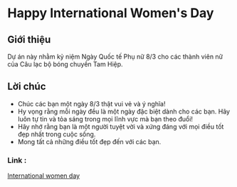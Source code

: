 # Happy International Women's Day

## Giới thiệu
Dự án này nhằm kỷ niệm Ngày Quốc tế Phụ nữ 8/3 cho các thành viên nữ của Câu lạc bộ bóng chuyền Tam Hiệp.

## Lời chúc
- Chúc các bạn một ngày 8/3 thật vui vẻ và ý nghĩa!
- Hy vọng rằng mỗi ngày đều là một ngày đặc biệt dành cho các bạn. Hãy luôn tự tin và tỏa sáng trong mọi lĩnh vực mà bạn theo đuổi!
- Hãy nhớ rằng bạn là một người tuyệt vời và xứng đáng với mọi điều tốt đẹp nhất trong cuộc sống.
- Mong tất cả những điều tốt đẹp đến với các bạn.

### Link : 
[International women day ](https://tamxinchao.github.io/happy-international-women-s-day/#!/)
